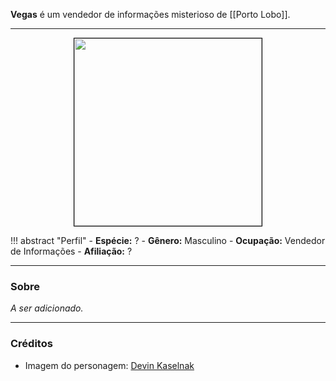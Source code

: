 **Vegas** é um vendedor de informações misterioso de [[Porto Lobo]].

---

<div style="text-align: center;">
<img src="https://images.unsplash.com/flagged/photo-1578074606880-a7f5c9a30418" height="300" style="border: 1px solid black;">
</div>

!!! abstract "Perfil"
	- **Espécie:** ?
	- **Gênero:** Masculino
	- **Ocupação:** Vendedor de Informações
	- **Afiliação:** ?

---

### Sobre

*A ser adicionado.*

---

### Créditos

- Imagem do personagem: [Devin Kaselnak](https://unsplash.com/photos/man-sitting-on-stool-near-wall-PCgVa5HmGEE)